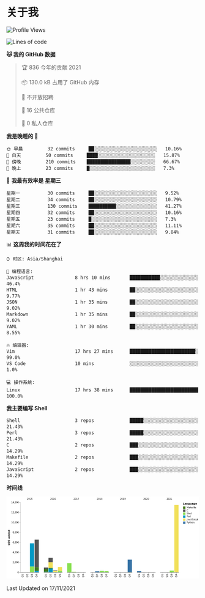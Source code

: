 # 关于我

<!--START_SECTION:waka-->
![Profile Views](http://img.shields.io/badge/%E4%B8%AA%E4%BA%BA%E5%B0%81%E9%9D%A2%E8%A7%82%E7%9C%8B%E6%AC%A1%E6%95%B0-3-blue)

![Lines of code](https://img.shields.io/badge/%E4%BB%8E%E3%80%8C%E4%BD%A0%E5%A5%BD%E4%B8%96%E7%95%8C%E3%80%8D%E6%88%91%E5%B7%B2%E7%BB%8F%E5%86%99%E4%BA%86-37148%20%E8%A1%8C%E4%BB%A3%E7%A0%81-blue)

**🐱 我的 GitHub 数据** 

> 🏆 836 今年的贡献 2021
 > 
> 📦 130.0 kB 占用了 GitHub 内存 
 > 
> 🚫 不开放招聘
 > 
> 📜 16 公共仓库 
 > 
> 🔑 0 私人仓库  
 > 
**我是晚睡的 🦉** 

```text
🌞 早晨         32 commits     ██░░░░░░░░░░░░░░░░░░░░░░░   10.16% 
🌆 白天         50 commits     ████░░░░░░░░░░░░░░░░░░░░░   15.87% 
🌃 傍晚         210 commits    ████████████████░░░░░░░░░   66.67% 
🌙 晚上         23 commits     █░░░░░░░░░░░░░░░░░░░░░░░░   7.3%

```
📅 **我最有效率是 星期三** 

```text
星期一          30 commits     ██░░░░░░░░░░░░░░░░░░░░░░░   9.52% 
星期二          34 commits     ██░░░░░░░░░░░░░░░░░░░░░░░   10.79% 
星期三          130 commits    ██████████░░░░░░░░░░░░░░░   41.27% 
星期四          32 commits     ██░░░░░░░░░░░░░░░░░░░░░░░   10.16% 
星期五          23 commits     █░░░░░░░░░░░░░░░░░░░░░░░░   7.3% 
星期六          35 commits     ██░░░░░░░░░░░░░░░░░░░░░░░   11.11% 
星期天          31 commits     ██░░░░░░░░░░░░░░░░░░░░░░░   9.84%

```


📊 **这周我的时间花在了** 

```text
⌚︎ 时区: Asia/Shanghai

💬 编程语言: 
JavaScript               8 hrs 10 mins       ███████████░░░░░░░░░░░░░░   46.4% 
HTML                     1 hr 43 mins        ██░░░░░░░░░░░░░░░░░░░░░░░   9.77% 
JSON                     1 hr 35 mins        ██░░░░░░░░░░░░░░░░░░░░░░░   9.02% 
Markdown                 1 hr 35 mins        ██░░░░░░░░░░░░░░░░░░░░░░░   9.02% 
YAML                     1 hr 30 mins        ██░░░░░░░░░░░░░░░░░░░░░░░   8.55%

🔥 编辑器: 
Vim                      17 hrs 27 mins      ████████████████████████░   99.0% 
VS Code                  10 mins             ░░░░░░░░░░░░░░░░░░░░░░░░░   1.0%

💻 操作系统: 
Linux                    17 hrs 38 mins      █████████████████████████   100.0%

```

**我主要编写 Shell** 

```text
Shell                    3 repos             █████░░░░░░░░░░░░░░░░░░░░   21.43% 
Perl                     3 repos             █████░░░░░░░░░░░░░░░░░░░░   21.43% 
C                        2 repos             ███░░░░░░░░░░░░░░░░░░░░░░   14.29% 
Makefile                 2 repos             ███░░░░░░░░░░░░░░░░░░░░░░   14.29% 
JavaScript               2 repos             ███░░░░░░░░░░░░░░░░░░░░░░   14.29%

```


**时间线**

![Chart not found](https://raw.githubusercontent.com/Arondight/Arondight/master/charts/bar_graph.png) 


 Last Updated on 17/11/2021
<!--END_SECTION:waka-->
